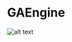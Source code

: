 # GAEngine

![alt text](https://github.com/AyoubGharbi/GAEngine/tree/master/images/ga_engine_website_preview.PNG?raw=true)
